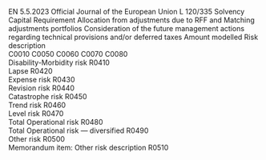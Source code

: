 EN  5.5.2023 Official Journal of the European Union L 120/335
 Solvency Capital 
Requirement  Allocation from 
adjustments due to 
RFF and Matching 
adjustments portfolios  Consideration of the 
future management 
actions regarding 
technical provisions 
and/or deferred taxes  Amount modelled  Risk description  
C0010  C0050  C0060  C0070  C0080  
Disability-Morbidity risk  R0410  
Lapse  R0420  
Expense risk  R0430  
Revision risk  R0440  
Catastrophe risk  R0450  
Trend risk  R0460  
Level risk  R0470  
Total Operational risk  R0480  
Total Operational risk — diversified  R0490  
Other risk  R0500  
Memorandum item: Other risk description  R0510